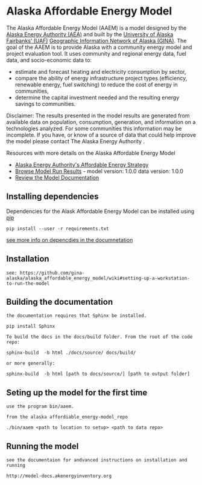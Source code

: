 # Alaska Affordable Energy Model
The Alaska Affordable Energy Model (AAEM) is a model designed by the [Alaska Energy Authority (AEA)](http://www.akenergyauthority.org) and built by the [University of Alaska Fairbanks’ (UAF)](http://uaf.edu) [Geographic Information Network of Alaska (GINA)](http://gina.alaska.edu). The goal of the AAEM is to provide Alaska with a community energy model and project evaluation tool. It uses community and regional energy data, fuel data, and socio-economic data to:

- estimate and forecast heating and electricity consumption by sector,
- compare the ability of energy infrastructure project types (efficiency, renewable energy, fuel switching) to reduce the cost of energy in communities,
- determine the capital investment needed and the resulting energy savings to communities.


Disclaimer: The results presented in the model results are generated from available data on population, consumption, generation, and information on a technologies analyzed. For some communities this information may be incomplete. If you have, or know of a source of data that could help improve the model please contact The Alaska Energy Authority .

Resources with more details on the Alaska Affordable Energy Model
- [Alaska Energy Authority's Affordable Energy Strategy](http://www.akenergyauthority.org/Policy-Planning/AlaskaAffordableEnergyStrategy)
- [Browse Model Run Results](http://model-results.akenergyinventory.org) - model version: 1.0.0 data version: 1.0.0
- [Review the Model Documentation](http://model-docs.akenergyinventory.org)


## Installing dependencies
Dependencies for the Alask Affordable Energy Model can be installed using [pip](https://pypi.python.org/pypi/pip)

    pip install --user -r requirements.txt
   
 [see more info on depencdies in the documnetation](http://model-docs.akenergyinventory.org/software.html)
 
## Installation 

    see: https://github.com/gina-alaska/alaska_affordable_energy_model/wiki#setting-up-a-workstation-to-run-the-model
    
## Building the documentation

    the documentation requires that Sphinx be installed.
    
    pip install Sphinx
    
    To build the docs in the docs/build folder. From the root of the code repo:

    sphinx-build  -b html ./docs/source/ docs/build/
    
    or more generally:
    
    sphinx-build  -b html [path to docs/source/] [path to output folder]

## Seting up the model for the first time

    use the program bin/aaem.
    
    from the alaska affordiable_energy-model_repo
    
    ./bin/aaem <path to location to setup> <path to data repo>
    
    
## Running the model 

    see the documentaion for andvanced instructions on installation and running
    
    http://model-docs.akenergyinventory.org
    
    
